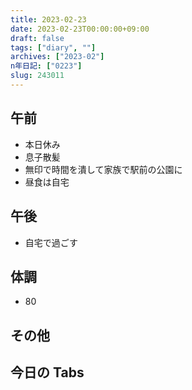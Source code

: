 ```yaml
---
title: 2023-02-23
date: 2023-02-23T00:00:00+09:00
draft: false
tags: ["diary", ""]
archives: ["2023-02"]
n年日記: ["0223"]
slug: 243011
---
```


## 午前

- 本日休み
- 息子散髪
- 無印で時間を潰して家族で駅前の公園に
- 昼食は自宅

## 午後

- 自宅で過ごす

## 体調

- 80

## その他

## 今日の Tabs
